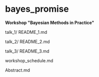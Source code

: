 # bayes_promise

__Workshop "Bayesian Methods in Practice"__

talk_1/
    README_1.md
    

talk_2/
    README_2.md
    

talk_3/
    README_3.md
    

workshop_schedule.md

Abstract.md